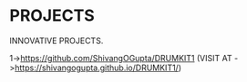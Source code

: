 # PROJECTS
INNOVATIVE PROJECTS.

1->https://github.com/ShivangOGupta/DRUMKIT1 (VISIT AT ->https://shivangogupta.github.io/DRUMKIT1/)
